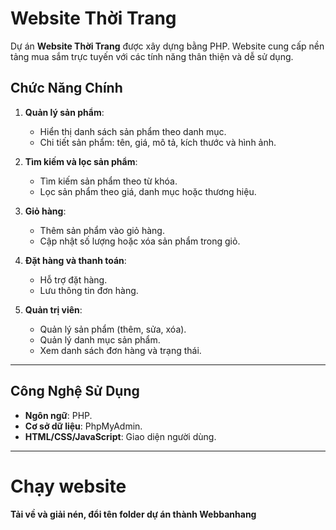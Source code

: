 # Website Thời Trang

Dự án **Website Thời Trang** được xây dựng bằng PHP. Website cung cấp nền tảng mua sắm trực tuyến với các tính năng thân thiện và dễ sử dụng.

## Chức Năng Chính
1. **Quản lý sản phẩm**:
   - Hiển thị danh sách sản phẩm theo danh mục.
   - Chi tiết sản phẩm: tên, giá, mô tả, kích thước và hình ảnh.

2. **Tìm kiếm và lọc sản phẩm**:
   - Tìm kiếm sản phẩm theo từ khóa.
   - Lọc sản phẩm theo giá, danh mục hoặc thương hiệu.

3. **Giỏ hàng**:
   - Thêm sản phẩm vào giỏ hàng.
   - Cập nhật số lượng hoặc xóa sản phẩm trong giỏ.

4. **Đặt hàng và thanh toán**:
   - Hỗ trợ đặt hàng.
   - Lưu thông tin đơn hàng.

5. **Quản trị viên**:
   - Quản lý sản phẩm (thêm, sửa, xóa).
   - Quản lý danh mục sản phẩm.
   - Xem danh sách đơn hàng và trạng thái.

---

## Công Nghệ Sử Dụng
- **Ngôn ngữ**: PHP.
- **Cơ sở dữ liệu**: PhpMyAdmin.
- **HTML/CSS/JavaScript**: Giao diện người dùng.

---
# Chạy website
**Tải về và giải nén, đổi tên folder dự án thành Webbanhang**

